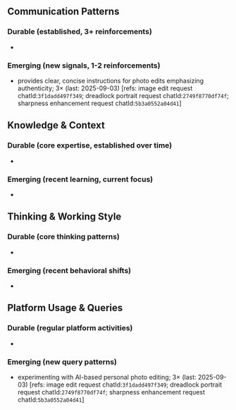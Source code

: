 ## Communication Patterns
### Durable (established, 3+ reinforcements)
-

### Emerging (new signals, 1-2 reinforcements)
- provides clear, concise instructions for photo edits emphasizing authenticity; 3× (last: 2025-09-03) [refs: image edit request chatId:`3f1dadd497f349`; dreadlock portrait request chatId:`2749f8770df74f`; sharpness enhancement request chatId:`5b3a0552a04d41`]

## Knowledge & Context
### Durable (core expertise, established over time)
-

### Emerging (recent learning, current focus)
-

## Thinking & Working Style
### Durable (core thinking patterns)
-

### Emerging (recent behavioral shifts)
-

## Platform Usage & Queries
### Durable (regular platform activities)
-

### Emerging (new query patterns)
- experimenting with AI-based personal photo editing; 3× (last: 2025-09-03) [refs: image edit request chatId:`3f1dadd497f349`; dreadlock portrait request chatId:`2749f8770df74f`; sharpness enhancement request chatId:`5b3a0552a04d41`]